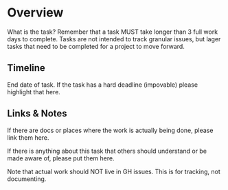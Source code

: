 # Overview

What is the task? Remember that a task MUST take longer than 3 full work days to complete. Tasks are not intended to track granular issues, but lager tasks that need to be completed for a project to move forward. 

## Timeline

End date of task. If the task has a hard deadline (impovable) please highlight that here. 

## Links & Notes

If there are docs or places where the work is actually being done, please link them here. 

If there is anything about this task that others should understand or be made aware of, please put them here. 

Note that actual work should NOT live in GH issues. This is for tracking, not documenting. 
